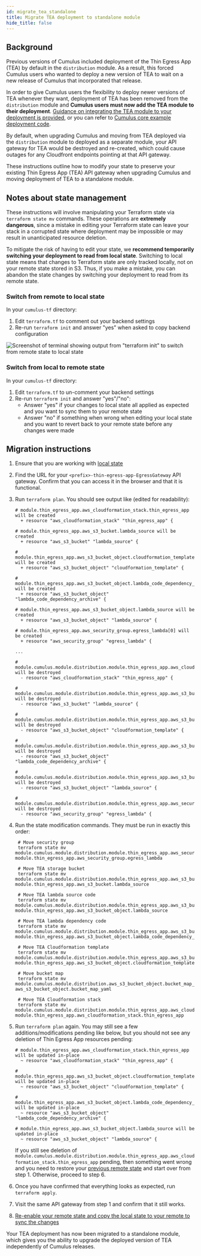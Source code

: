 ```yaml
---
id: migrate_tea_standalone
title: Migrate TEA deployment to standalone module
hide_title: false
---
```


## Background

Previous versions of Cumulus included deployment of the Thin Egress App (TEA) by default in the `distribution` module. As a result, this forced Cumulus users who wanted to deploy a new version of TEA to wait on a new release of Cumulus that incorporated that release.

In order to give Cumulus users the flexibility to deploy newer versions of TEA whenever they want, deployment of TEA has been removed from the `distribution` module and **Cumulus users must now add the TEA module to their deployment**. [Guidance on integrating the TEA module to your deployment is provided](deployment/thin-egress-app.md), or you can refer to [Cumulus core example deployment code](https://github.com/nasa/cumulus/blob/master/example/cumulus-tf/main.tf).

By default, when upgrading Cumulus and moving from TEA deployed via the `distribution` module to deployed as a separate module, your API gateway for TEA would be destroyed and re-created, which could cause outages for any Cloudfront endpoints pointing at that API gateway.

These instructions outline how to modify your state to preserve your existing Thin Egress App (TEA) API gateway when upgrading Cumulus and moving deployment of TEA to a standalone module.

## Notes about state management

These instructions will involve manipulating your Terraform state via `terraform state mv` commands. These operations are **extremely dangerous**, since a mistake in editing your Terraform state can leave your stack in a corrupted state where deployment may be impossible or may result in unanticipated resource deletion.

To mitigate the risk of having to edit your state, we **recommend temporarily switching your deployment to read from local state**. Switching to local state means that changes to Terraform state are only tracked locally, not on your remote state stored in S3. Thus, if you make a mistake, you can abandon the state changes by switching your deployment to read from its remote state.

### Switch from remote to local state

In your `cumulus-tf` directory:

1. Edit `terraform.tf` to comment out your backend settings
2. Re-run `terraform init` and answer "yes" when asked to copy backend configuration

![Screenshot of terminal showing output from "terraform init" to switch from remote state to local state](assets/switch-to-local-state.png)

### Switch from local to remote state

In your `cumulus-tf` directory:

1. Edit `terraform.tf` to un-comment your backend settings
2. Re-run `terraform init` and answer "yes"/"no":
   - Answer "yes" if your changes to local state all applied as expected and you want to sync them to your remote state
   - Answer "no" if something when wrong when editing your local state and you want to revert back to your remote state before any changes were made

## Migration instructions

1. Ensure that you are working with [local state](#switch-from-remote-to-local-state)
2. Find the URL for your `<prefix>-thin-egress-app-EgressGateway` API gateway. Confirm that you can access it in the browser and that it is functional.
3. Run `terraform plan`. You should see output like (edited for readability):

    ```shell
    # module.thin_egress_app.aws_cloudformation_stack.thin_egress_app will be created
      + resource "aws_cloudformation_stack" "thin_egress_app" {

    # module.thin_egress_app.aws_s3_bucket.lambda_source will be created
      + resource "aws_s3_bucket" "lambda_source" {

    # module.thin_egress_app.aws_s3_bucket_object.cloudformation_template will be created
      + resource "aws_s3_bucket_object" "cloudformation_template" {

    # module.thin_egress_app.aws_s3_bucket_object.lambda_code_dependency_archive will be created
      + resource "aws_s3_bucket_object" "lambda_code_dependency_archive" {

    # module.thin_egress_app.aws_s3_bucket_object.lambda_source will be created
      + resource "aws_s3_bucket_object" "lambda_source" {

    # module.thin_egress_app.aws_security_group.egress_lambda[0] will be created
      + resource "aws_security_group" "egress_lambda" {

    ...

    # module.cumulus.module.distribution.module.thin_egress_app.aws_cloudformation_stack.thin_egress_app will be destroyed
      - resource "aws_cloudformation_stack" "thin_egress_app" {

    # module.cumulus.module.distribution.module.thin_egress_app.aws_s3_bucket.lambda_source will be destroyed
      - resource "aws_s3_bucket" "lambda_source" {

    # module.cumulus.module.distribution.module.thin_egress_app.aws_s3_bucket_object.cloudformation_template will be destroyed
      - resource "aws_s3_bucket_object" "cloudformation_template" {

    # module.cumulus.module.distribution.module.thin_egress_app.aws_s3_bucket_object.lambda_code_dependency_archive will be destroyed
      - resource "aws_s3_bucket_object" "lambda_code_dependency_archive" {

    # module.cumulus.module.distribution.module.thin_egress_app.aws_s3_bucket_object.lambda_source will be destroyed
      - resource "aws_s3_bucket_object" "lambda_source" {

    # module.cumulus.module.distribution.module.thin_egress_app.aws_security_group.egress_lambda[0] will be destroyed
      - resource "aws_security_group" "egress_lambda" {
    ```

4. Run the state modification commands. They must be run in exactly this order:

   ```shell
    # Move security group
    terraform state mv module.cumulus.module.distribution.module.thin_egress_app.aws_security_group.egress_lambda module.thin_egress_app.aws_security_group.egress_lambda

    # Move TEA storage bucket
    terraform state mv module.cumulus.module.distribution.module.thin_egress_app.aws_s3_bucket.lambda_source module.thin_egress_app.aws_s3_bucket.lambda_source

    # Move TEA lambda source code
    terraform state mv module.cumulus.module.distribution.module.thin_egress_app.aws_s3_bucket_object.lambda_source module.thin_egress_app.aws_s3_bucket_object.lambda_source

    # Move TEA lambda dependency code
    terraform state mv module.cumulus.module.distribution.module.thin_egress_app.aws_s3_bucket_object.lambda_code_dependency_archive module.thin_egress_app.aws_s3_bucket_object.lambda_code_dependency_archive

    # Move TEA Cloudformation template
    terraform state mv module.cumulus.module.distribution.module.thin_egress_app.aws_s3_bucket_object.cloudformation_template module.thin_egress_app.aws_s3_bucket_object.cloudformation_template

    # Move bucket map
    terraform state mv module.cumulus.module.distribution.aws_s3_bucket_object.bucket_map_yaml[0] aws_s3_bucket_object.bucket_map_yaml

    # Move TEA Cloudformation stack
    terraform state mv module.cumulus.module.distribution.module.thin_egress_app.aws_cloudformation_stack.thin_egress_app module.thin_egress_app.aws_cloudformation_stack.thin_egress_app
   ```

5. Run `terraform plan` again. You may still see a few additions/modifications pending like below, but you should not see any deletion of Thin Egress App resources pending:

    ```shell
    # module.thin_egress_app.aws_cloudformation_stack.thin_egress_app will be updated in-place
      ~ resource "aws_cloudformation_stack" "thin_egress_app" {

    # module.thin_egress_app.aws_s3_bucket_object.cloudformation_template will be updated in-place
      ~ resource "aws_s3_bucket_object" "cloudformation_template" {

    # module.thin_egress_app.aws_s3_bucket_object.lambda_code_dependency_archive will be updated in-place
      ~ resource "aws_s3_bucket_object" "lambda_code_dependency_archive" {

    # module.thin_egress_app.aws_s3_bucket_object.lambda_source will be updated in-place
      ~ resource "aws_s3_bucket_object" "lambda_source" {
    ```

    If you still see deletion of `module.cumulus.module.distribution.module.thin_egress_app.aws_cloudformation_stack.thin_egress_app` pending, then something went wrong and you need to restore your [previous remote state](#switch-from-local-to-remote-state) and start over from step 1. Otherwise, proceed to step 6.

6. Once you have confirmed that everything looks as expected, run `terraform apply`.
7. Visit the same API gateway from step 1 and confirm that it still works.
8. [Re-enable your remote state and copy the local state to your remote to sync the changes](#switch-from-local-to-remote-state)

Your TEA deployment has now been migrated to a standalone module, which gives you the ability to upgrade the deployed version of TEA independently of Cumulus releases.

